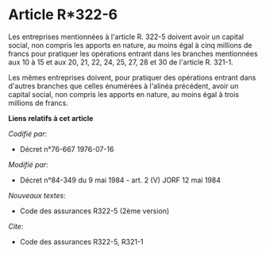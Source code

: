 # Article R*322-6

Les entreprises mentionnées à l'article R. 322-5 doivent avoir un capital social, non compris les apports en nature, au moins
égal à cinq millions de francs pour pratiquer les opérations entrant dans les branches mentionnées aux 10 à 15 et aux 20, 21,
22, 24, 25, 27, 28 et 30 de l'article R. 321-1.

Les mêmes entreprises doivent, pour pratiquer des opérations entrant dans d'autres branches que celles énumérées à l'alinéa
précédent, avoir un capital social, non compris les apports en nature, au moins égal à trois millions de francs.

**Liens relatifs à cet article**

_Codifié par_:

  - Décret n°76-667 1976-07-16

_Modifié par_:

  - Décret n°84-349 du 9 mai 1984 - art. 2 (V) JORF 12 mai 1984

_Nouveaux textes_:

  - Code des assurances R322-5 (2ème version)

_Cite_:

  - Code des assurances R322-5, R321-1

